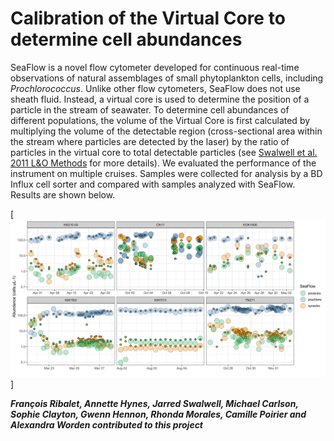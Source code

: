 # Calibration of the Virtual Core to determine cell abundances
SeaFlow is a novel flow cytometer developed for continuous real-time observations of natural assemblages of small phytoplankton cells, including <i>Prochlorococcus</i>. Unlike other flow cytometers, SeaFlow does not use sheath fluid. Instead, a virtual core is used to determine the position of a particle in the stream of seawater. To determine cell abundances of different populations, the volume of the Virtual Core is first calculated by multiplying the volume of the detectable region (cross-sectional area within the stream where particles are detected by the laser) by the ratio of particles in the virtual core to total detectable particles (see [Swalwell et al. 2011 L&O Methods](https://doi.org/10.4319/lom.2011.9.466 "link to paper") for more details). We evaluated the performance of the instrument on multiple cruises. Samples were collected for analysis by a BD Influx cell sorter and compared with samples analyzed with SeaFlow. Results are shown below.

[![alt text](2.cruise_calibration/SeaFlowInflux-CRUISEcomparison.png "Abundances of Prochlorococcus, Synechococcus and picoeukaryotes from 6 different cruises")]

***François Ribalet, Annette Hynes, Jarred Swalwell, Michael Carlson, Sophie Clayton, Gwenn Hennon, Rhonda Morales, Camille Poirier and Alexandra Worden contributed to this project***
